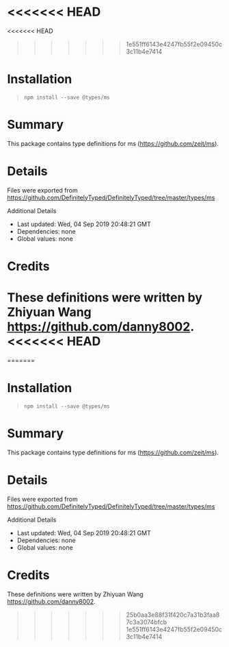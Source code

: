<<<<<<< HEAD
=======
<<<<<<< HEAD
>>>>>>> 1e551ff6143e4247fb55f2e09450c3c11b4e7414
# Installation
> `npm install --save @types/ms`

# Summary
This package contains type definitions for ms (https://github.com/zeit/ms).

# Details
Files were exported from https://github.com/DefinitelyTyped/DefinitelyTyped/tree/master/types/ms

Additional Details
 * Last updated: Wed, 04 Sep 2019 20:48:21 GMT
 * Dependencies: none
 * Global values: none

# Credits
These definitions were written by Zhiyuan Wang <https://github.com/danny8002>.
<<<<<<< HEAD
=======
=======
# Installation
> `npm install --save @types/ms`

# Summary
This package contains type definitions for ms (https://github.com/zeit/ms).

# Details
Files were exported from https://github.com/DefinitelyTyped/DefinitelyTyped/tree/master/types/ms

Additional Details
 * Last updated: Wed, 04 Sep 2019 20:48:21 GMT
 * Dependencies: none
 * Global values: none

# Credits
These definitions were written by Zhiyuan Wang <https://github.com/danny8002>.
>>>>>>> 25b0aa3e88f31f420c7a31b3faa87c3a3074bfcb
>>>>>>> 1e551ff6143e4247fb55f2e09450c3c11b4e7414
